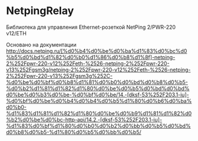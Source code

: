 # NetpingRelay
Библиотека для управления Ethernet-розеткой NetPing 2/PWR-220 v12/ETH

Основано на документации
http://docs.netping.ru/[%d0%b4%d0%be%d0%ba%d1%83%d0%bc%d0%b5%d0%bd%d1%82%d0%b0%d1%86%d0%b8%d1%8f]-netping-2%252Fpwr-220-v12%252Feth-%2526-netping-2%252Fpwr-220-v13%252Fgsm3g/netping-2%252Fpwr-220-v12%252Feth-%2526-netping-2%252Fpwr-220-v13%252Fgsm3g%252C-%d0%be%d0%bf%d0%b8%d1%81%d0%b0%d0%bd%d0%b8%d0%b5-%d0%b2%d1%81%d1%82%d1%80%d0%be%d0%b5%d0%bd%d0%bd%d0%be%d0%b3%d0%be-%d0%bf%d0%be/14.-[dksf-53%252F203.1-iu]-%d0%bf%d0%be%d0%b4%d0%b4%d0%b5%d1%80%d0%b6%d0%ba%d0%b0-%d1%83%d1%81%d1%82%d1%80%d0%be%d0%b9%d1%81%d1%82%d0%b2%d0%be%d0%bc-http-api/14.2.-[dksf-53%252F203.1-iu]-%d1%83%d0%bf%d1%80%d0%b0%d0%b2%d0%bb%d0%b5%d0%bd%d0%b8%d0%b5-%d1%80%d0%b5%d0%bb%d0%b5/
